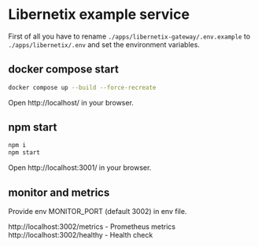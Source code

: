 # Libernetix example service

First of all you have to rename `./apps/libernetix-gateway/.env.example` to `./apps/libernetix/.env` and set the environment variables.


## docker compose start

```bash
docker compose up --build --force-recreate
```
Open http://localhost/ in your browser.

## npm start

```bash
npm i
npm start
```

Open http://localhost:3001/ in your browser.


## monitor and metrics
Provide env MONITOR_PORT (default 3002) in env file.

http://localhost:3002/metrics - Prometheus metrics
http://localhost:3002/healthy - Health check
